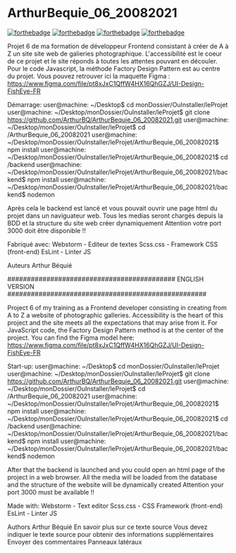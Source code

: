 # ArthurBequie_06_20082021

[![forthebadge](https://forthebadge.com/images/badges/powered-by-electricity.svg)](https://forthebadge.com) 
[![forthebadge](https://forthebadge.com/images/badges/validated-html5.svg)](https://forthebadge.com)
[![forthebadge](https://forthebadge.com/images/badges/uses-css.svg)](https://forthebadge.com)
[![forthebadge](https://forthebadge.com/images/badges/made-with-javascript.svg)](https://forthebadge.com)

Projet 6 de ma formation de développeur Frontend consistant à créer de A à Z un site site web de galieries photographique. 
L'accessibilité est le coeur de ce projet et le site réponds à toutes les attentes pouvant en découler. 
Pour le code Javascript, la méthode Factory Design Pattern est au centre du projet.
Vous pouvez retrouver ici la maquette Figma : https://www.figma.com/file/pt8xJxC1QffW4HX16QhGZJ/UI-Design-FishEye-FR

Démarrage:
user@machine: ~/Desktop$ cd monDossier/OuInstaller/leProjet
user@machine: ~/Desktop/monDossier/OuInstaller/leProjet$ git clone https://github.com/ArthurBQ/ArthurBequie_06_20082021.git
user@machine: ~/Desktop/monDossier/OuInstaller/leProjet$ cd /ArthurBequie_06_20082021
user@machine: ~/Desktop/monDossier/OuInstaller/leProjet/ArthurBequie_06_20082021$ npm install
user@machine: ~/Desktop/monDossier/OuInstaller/leProjet/ArthurBequie_06_20082021$ cd /backend
user@machine: ~/Desktop/monDossier/OuInstaller/leProjet/ArthurBequie_06_20082021/backend$ npm install
user@machine: ~/Desktop/monDossier/OuInstaller/leProjet/ArthurBequie_06_20082021/backend$ nodemon

Après cela le backend est lancé et vous pouvait ouvrir une page html du projet dans un naviguateur web. 
Tous les medias seront chargés depuis la BDD et la structure du site web créer dynamiquement
Attention votre port 3000 doit être disponible !!

Fabriqué avec: 
Webstorm - Editeur de textes
Scss.css - Framework CSS (front-end)
EsLint - Linter JS

Auteurs
Arthur Béquié

########################################### ENGLISH VERSION ###################################################

Project 6 of my training as a Frontend developer consisting in creating from A to Z a website of photographic galleries.
Accessibility is the heart of this project and the site meets all the expectations that may arise from it.
For JavaScript code, the Factory Design Pattern method is at the center of the project.
You can find the Figma model here: https://www.figma.com/file/pt8xJxC1QffW4HX16QhGZJ/UI-Design-FishEye-FR

Start-up:
user@machine: ~/Desktop$ cd monDossier/OuInstaller/leProjet
user@machine: ~/Desktop/monDossier/OuInstaller/leProjet$ git clone https://github.com/ArthurBQ/ArthurBequie_06_20082021.git
user@machine: ~/Desktop/monDossier/OuInstaller/leProjet$ cd /ArthurBequie_06_20082021
user@machine: ~/Desktop/monDossier/OuInstaller/leProjet/ArthurBequie_06_20082021$ npm install
user@machine: ~/Desktop/monDossier/OuInstaller/leProjet/ArthurBequie_06_20082021$ cd /backend
user@machine: ~/Desktop/monDossier/OuInstaller/leProjet/ArthurBequie_06_20082021/backend$ npm install
user@machine: ~/Desktop/monDossier/OuInstaller/leProjet/ArthurBequie_06_20082021/backend$ nodemon

After that the backend is launched and you could open an html page of the project in a web browser.
All the media will be loaded from the database and the structure of the website will be dynamically created
Attention your port 3000 must be available !!

Made with:
Webstorm - Text editor
Scss.css - CSS Framework (front-end)
EsLint - Linter JS

Authors
Arthur Béquié 
En savoir plus sur ce texte source
Vous devez indiquer le texte source pour obtenir des informations supplémentaires
Envoyer des commentaires
Panneaux latéraux
